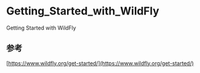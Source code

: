 # Getting_Started_with_WildFly
Getting Started with WildFly

## 参考

[https://www.wildfly.org/get-started/](https://www.wildfly.org/get-started/)